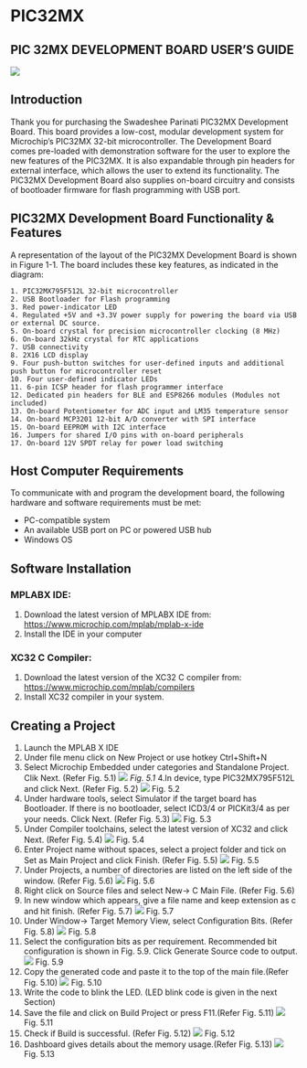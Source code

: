 # PIC32MX
## PIC 32MX DEVELOPMENT BOARD USER’S GUIDE

![](https://github.com/parinatie/PIC32MX/blob/master/images/PIC32MX1.png)

## Introduction
Thank you for purchasing the Swadeshee Parinati PIC32MX Development Board. This board provides a low-cost, modular development system for Microchip’s PIC32MX 32-bit microcontroller. The Development Board comes pre-loaded with demonstration software for the user to explore the new features of the PIC32MX. It is also expandable through pin headers for external interface, which allows the user to extend its functionality. The PIC32MX Development Board also supplies on-board circuitry and consists of bootloader firmware for flash programming with USB port.

## PIC32MX Development Board Functionality & Features
A representation of the layout of the PIC32MX Development Board is shown in Figure 1-1. The board includes these key features, as indicated in the diagram:

    1. PIC32MX795F512L 32-bit microcontroller
    2. USB Bootloader for Flash programming
    3. Red power-indicator LED
    4. Regulated +5V and +3.3V power supply for powering the board via USB or external DC source.
    5. On-board crystal for precision microcontroller clocking (8 MHz)
    6. On-board 32kHz crystal for RTC applications
    7. USB connectivity
    8. 2X16 LCD display
    9. Four push-button switches for user-defined inputs and additional push button for microcontroller reset
    10. Four user-defined indicator LEDs
    11. 6-pin ICSP header for flash programmer interface
    12. Dedicated pin headers for BLE and ESP8266 modules (Modules not included)
    13. On-board Potentiometer for ADC input and LM35 temperature sensor
    14. On-board MCP3201 12-bit A/D converter with SPI interface
    15. On-board EEPROM with I2C interface
    16. Jumpers for shared I/O pins with on-board peripherals 
    17. On-board 12V SPDT relay for power load switching

## Host Computer Requirements
To communicate with and program the development board, the following hardware and software requirements must be met:
* PC-compatible system
* An available USB port on PC or powered USB hub
* Windows OS

## Software Installation
### MPLABX IDE: 
1. Download the latest version of MPLABX IDE from: https://www.microchip.com/mplab/mplab-x-ide
2. Install the IDE in your computer
### XC32 C Compiler:
1. Download the latest version of the XC32 C compiler from: https://www.microchip.com/mplab/compilers
2. Install XC32 compiler in your system.

## Creating a Project
1. Launch the MPLAB X IDE
2. Under file menu click on New Project or use hotkey Ctrl+Shift+N 
3. Select Microchip Embedded under categories and Standalone Project. Clik Next. (Refer Fig. 5.1)
![](https://github.com/parinatie/PIC32MX/blob/master/images/Fig51.png)
*Fig. 5.1*
4.In device, type PIC32MX795F512L and click Next. (Refer Fig. 5.2)
![](https://github.com/parinatie/PIC32MX/blob/master/images/Fig52.png)
Fig. 5.2
5. Under hardware tools, select Simulator if the target board has Bootloader. If there is no bootloader, select ICD3/4 or PICKit3/4 as per your needs. Click Next. (Refer Fig. 5.3)
![](https://github.com/parinatie/PIC32MX/blob/master/images/Fig53.png)
Fig. 5.3
6. Under Compiler toolchains, select the latest version of XC32 and click Next. (Refer Fig. 5.4)
![](https://github.com/parinatie/PIC32MX/blob/master/images/Fig54.png)
Fig. 5.4
7. Enter Project name without spaces, select a project folder and tick on Set as Main Project and click Finish. (Refer Fig. 5.5)
![](https://github.com/parinatie/PIC32MX/blob/master/images/Fig55.png)
Fig. 5.5
8. Under Projects, a number of directories are listed on the left side of the window. (Refer Fig. 5.6)
![](https://github.com/parinatie/PIC32MX/blob/master/images/Fig56.png)
Fig. 5.6
9. Right click on Source files and select New-> C Main File. (Refer Fig. 5.6)
10. In new window which appears, give a file name and keep extension as c and hit finish. (Refer Fig. 5.7)
![](https://github.com/parinatie/PIC32MX/blob/master/images/Fig57.png)
Fig. 5.7
11. Under Window-> Target Memory View, select Configuration Bits. (Refer Fig. 5.8)
![](https://github.com/parinatie/PIC32MX/blob/master/images/Fig58.png)
Fig. 5.8
12. Select the configuration bits as per requirement. Recommended bit configuration is shown in Fig. 5.9. Click Generate Source code to output.
![](https://github.com/parinatie/PIC32MX/blob/master/images/Fig59.png)
Fig. 5.9
13. Copy the generated code and paste it to the top of the main file.(Refer Fig. 5.10)
![](https://github.com/parinatie/PIC32MX/blob/master/images/Fig510.png)
Fig. 5.10
14. Write the code to blink the LED. (LED blink code is given in the next Section)
15. Save the file and click on Build Project or press F11.(Refer Fig. 5.11)
![](https://github.com/parinatie/PIC32MX/blob/master/images/Fig511.png)
Fig. 5.11
16. Check if Build is successful. (Refer Fig. 5.12)
![](https://github.com/parinatie/PIC32MX/blob/master/images/Fig512.png)
Fig. 5.12
17. Dashboard gives details about the memory usage.(Refer Fig. 5.13)
![](https://github.com/parinatie/PIC32MX/blob/master/images/Fig513.png)
Fig. 5.13
